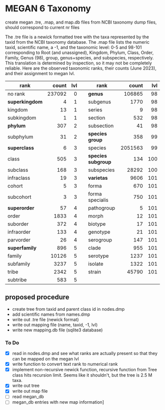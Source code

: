 # MEGAN 6 Taxonomy
create megan .tre, .map, and map.db files from NCBI taxonomy dump files, should 
correspond to current nr files

The .tre file is a newick formatted tree with the taxa represented by the taxid from the NCBI 
taxonomy database. The .map file lists the numeric taxid, scientific name, a -1, and the 
taxonomic level: 0-5 and 98-101 corresponding to Root (and unassigned), Kingdom, Phylum, Class, 
Order, Family, Genus (98), group, genus+species, and subspecies, respectively. This translation 
is determined by inspection, so it may not be completely reliable. Here are the observed 
taxonomic ranks, their counts (June 2023), and their assignment to megan lvl.

| rank             |   count | lvl | &nbsp;  | rank                 |   count | lvl |
|------------------|--------:|----:|---------|----------------------|--------:|----:|
| no rank          |  237092 |   0 | &nbsp;  | **genus**            |  106865 |  98 |
| **superkingdom** |       4 |   1 | &nbsp;  | subgenus             |    1770 |  98 |
| kingdom          |      13 |   1 | &nbsp;  | series               |       9 |  98 |
| subkingdom       |       1 |   1 | &nbsp;  | section              |     532 |  98 |
| **phylum**       |     307 |   2 | &nbsp;  | subsection           |      41 |  98 |
| subphylum        |      31 |   2 | &nbsp;  | **species group**    |     358 |  99 |
| **superclass**   |       6 |   3 | &nbsp;  | species              | 2051563 |  99 | 
| class            |     505 |   3 | &nbsp;  | **species subgroup** |     134 | 100 |
| subclass         |     168 |   3 | &nbsp;  | subspecies           |   28292 | 100 |
| infraclass       |      19 |   3 | &nbsp;  | **varietas**         |    9606 | 101 |
| cohort           |       5 |   3 | &nbsp;  | forma                |     670 | 101 |
| subcohort        |       3 |   3 | &nbsp;  | forma specialis      |     750 | 101 | 
| **superorder**   |      57 |   4 | &nbsp;  | pathogroup           |       5 | 101 | 
| order            |    1833 |   4 | &nbsp;  | morph                |      12 | 101 |
| suborder         |     372 |   4 | &nbsp;  | biotype              |      17 | 101 |
| infraorder       |     133 |   4 | &nbsp;  | genotype             |      21 | 101 |
| parvorder        |      26 |   4 | &nbsp;  | serogroup            |     147 | 101 |
| **superfamily**  |     896 |   5 | &nbsp;  | clade                |     955 | 101 |
| family           |   10126 |   5 | &nbsp;  | serotype             |    1237 | 101 |
| subfamily        |    3237 |   5 | &nbsp;  | isolate              |    1322 | 101 |
| tribe            |    2342 |   5 | &nbsp;  | strain               |   45790 | 101 |
| subtribe         |     583 |   5 | &nbsp;  |                      |         |     |

## proposed procedure
- create tree from taxid and parent class id in nodes.dmp
- add scientific names from names.dmp
- write out .tre file (newick format)
- write out mapping file (name, taxid, -1, lvl)
- write new mapping.db file (sqlite3 database)

### To Do
- [x] read in nodes.dmp and see what ranks are actually present so that they can be mapped on the 
  megan lvl
- [x] write function to convert text rank to numerical rank
- [x] implement non-recursive newick function, recursive function from Tree class hits recursion 
  limit. Seems like it shouldn't, but the tree is 2.5 M taxa.
- [x] write out tree
- [x] write out map file
- [ ] read megan_db
- [ ] megan_db entries with new map information]